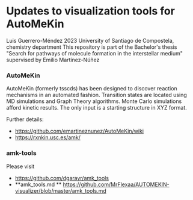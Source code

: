 # Updates to visualization tools for AutoMeKin

Luis Guerrero-Méndez 2023 University of Santiago de Compostela, chemistry department
This repository is part of the Bachelor's thesis "Search for pathways of molecule formation in the interstellar medium" supervised by Emilio Martínez-Núñez

### AutoMeKin
AutoMeKin (formerly tsscds) has been designed to discover reaction mechanisms in an automated fashion. Transition states are located using MD simulations and Graph Theory algorithms. Monte Carlo simulations afford kinetic results. The only input is a starting structure in XYZ format.

Further details: 
* https://github.com/emartineznunez/AutoMeKin/wiki
* https://rxnkin.usc.es/amk/

### amk-tools 
Please visit 
* https://github.com/dgarayr/amk_tools
* **amk_tools.md ** https://github.com/MrFlexaa/AUTOMEKIN-visualizer/blob/master/amk_tools.md

























